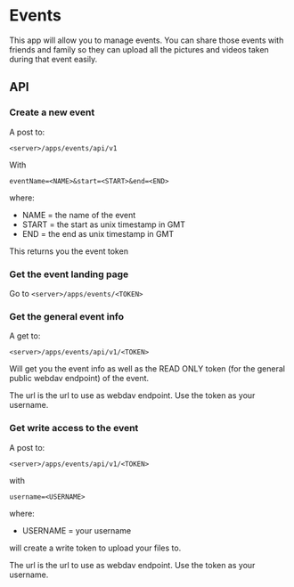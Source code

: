 # Events

This app will allow you to manage events. You can share those events with friends
and family so they can upload all the pictures and videos taken during that event
easily.


## API


### Create a new event

A post to:

`<server>/apps/events/api/v1`

With

`eventName=<NAME>&start=<START>&end=<END>`

where:

* NAME = the name of the event
* START = the start as unix timestamp in GMT
* END = the end as unix timestamp in GMT

This returns you the event token

### Get the event landing page

Go to `<server>/apps/events/<TOKEN>`

### Get the general event info

A get to:

`<server>/apps/events/api/v1/<TOKEN>`

Will get you the event info as well as the READ ONLY token (for the general public
webdav endpoint) of the event.

The url is the url to use as webdav endpoint. Use the token as your username.

### Get write access to the event

A post to:

`<server>/apps/events/api/v1/<TOKEN>`

with

`username=<USERNAME>`

where:
* USERNAME = your username

will create a write token to upload your files to.

The url is the url to use as webdav endpoint. Use the token as your username.
